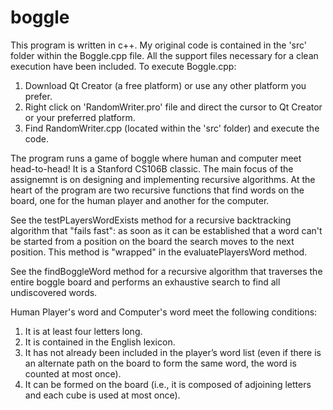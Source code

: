 # boggle

This program is written in c++. My original code is contained in the 'src' folder within the Boggle.cpp file. All the support files necessary for a clean execution have been included. To execute Boggle.cpp:

1. Download Qt Creator (a free platform) or use any other platform you prefer.
2. Right click on 'RandomWriter.pro' file and direct the cursor to Qt Creator or your preferred platform.
3. Find RandomWriter.cpp (located within the 'src' folder) and execute the code.

The program runs a game of boggle where human and computer meet head-to-head! It is a Stanford CS106B classic. 
The main focus of the assignemnt is on designing and implementing recursive algorithms. At the heart of the program 
are two recursive functions that find words on the board, one for the human player and another for the computer. 

See the testPLayersWordExists method for a recursive backtracking algorithm that "fails fast": as soon as it can be established that a word can't be started from a position on the board the search moves to the next position. This method is "wrapped" in the evaluatePlayersWord method.

See the findBoggleWord method for a recursive algorithm that traverses the entire boggle board and performs an exhaustive search to find all undiscovered words.


Human Player's word and Computer's word meet the following conditions: 

1. It is at least four letters long.
2. It is contained in the English lexicon.
3. It has not already been included in the player’s word list (even if there is an alternate path on the board to form the same word, the word is counted at most once).
4. It can be formed on the board (i.e., it is composed of adjoining letters and each cube is used at most once).





